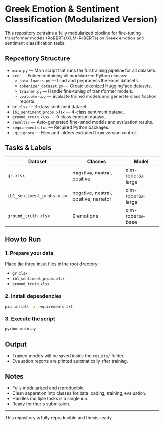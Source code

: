 
# Greek Emotion & Sentiment Classification (Modularized Version)

This repository contains a fully modularized pipeline for fine-tuning transformer models (RoBERTa/XLM-RoBERTa) on Greek emotion and sentiment classification tasks.

## Repository Structure

- `main.py` — Main script that runs the full training pipeline for all datasets.
- `src/` — Folder containing all modularized Python classes:
  - `data_loader.py` — Load and preprocess the Excel datasets.
  - `tokenizer_dataset.py` — Create tokenized HuggingFace datasets.
  - `trainer.py` — Handle fine-tuning of transformer models.
  - `evaluator.py` — Evaluate trained models and generate classification reports.
- `gr.xlsx` — 3-class sentiment dataset.
- `ib1_sentiment_probs.xlsx` — 4-class sentiment dataset.
- `ground_truth.xlsx` — 9-class emotion dataset.
- `results/` — Auto-generated fine-tuned models and evaluation results.
- `requirements.txt` — Required Python packages.
- `.gitignore` — Files and folders excluded from version control.

## Tasks & Labels

| Dataset | Classes | Model |
|---------|---------|--------|
| `gr.xlsx` | negative, neutral, positive | xlm-roberta-large |
| `ib1_sentiment_probs.xlsx` | negative, neutral, positive, narrator | xlm-roberta-large |
| `ground_truth.xlsx` | 9 emotions | xlm-roberta-base |

## How to Run

### 1️. Prepare your data

Place the three input files in the root directory:

- `gr.xlsx`
- `ib1_sentiment_probs.xlsx`
- `ground_truth.xlsx`

### 2️. Install dependencies

```bash
pip install -r requirements.txt
```

### 3️. Execute the script

```bash
python main.py
```

## Output

- Trained models will be saved inside the `results/` folder.
- Evaluation reports are printed automatically after training.

## Notes

- Fully modularized and reproducible.
- Clean separation into classes for data loading, training, evaluation.
- Handles multiple tasks in a single run.
- Ready for thesis submission.

---

This repository is fully reproducible and thesis-ready.
